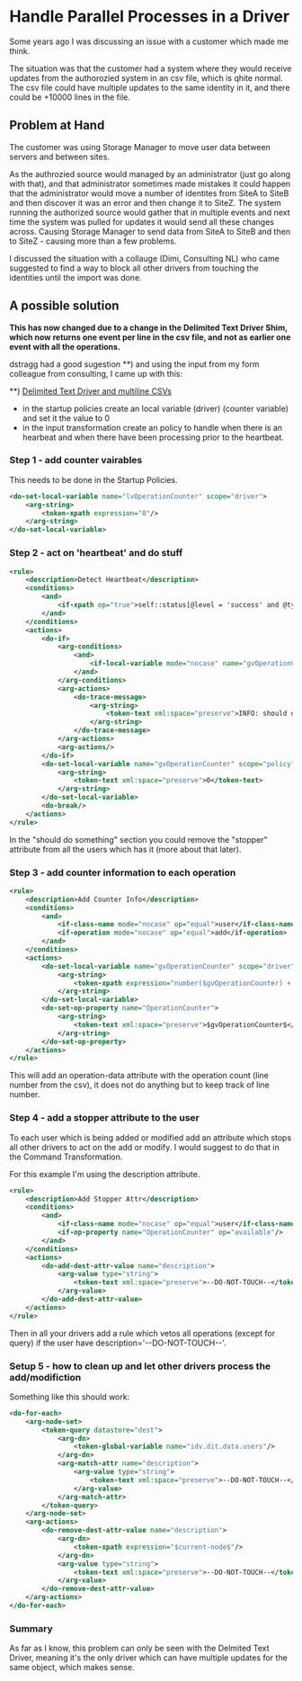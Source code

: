 # Handle Parallel Processes in a Driver
Some years ago I was discussing an issue with a customer which made me think.

The situation was that the customer had a system where they would receive updates from the authorozied system in an csv file, which is qhite normal. The csv file could have multiple updates to the same identity in it, and there could be +10000 lines in the file.

## Problem at Hand
The customer was using Storage Manager to move user data between servers and between sites. 

As the authrozied source would managed by an administrator (just go along with that), and that administrator sometimes made mistakes it could happen that the administrator would move a number of identites from SiteA to SiteB and then discover it was an error and then change it to SiteZ. The system running the authorized source would gather that in multiple events and next time the system was pulled for updates it would send all these changes across. Causing Storage Manager to send data from SiteA to SiteB and then to SiteZ - causing more than a few problems.

I discussed the situation with a collauge (Dimi, Consulting NL) who came suggested to find a way to block all other drivers from touching the identities until the import was done.

## A possible solution
**This has now changed due to a change in the Delimited Text Driver Shim, which now returns one event per line in the csv file, and not as earlier one event with all the operations.**

dstragg had a good sugestion **) and using the input from my form colleague from consulting, I came up with this:

**) [Delimited Text Driver and multiline CSVs](https://community.microfocus.com/cyberres/netiq-identity-governance-administration/idm/f/idm_discussion/516649/delimited-text-driver-and-multiline-csvs/1907282#1907282)

- in the startup policies create an local variable (driver) (counter variable) and set it the value to 0
- in the input transformation create an policy to handle when there is an hearbeat and when there have been processing prior to the heartbeat.



### Step 1 - add counter vairables
This needs to be done in the Startup Policies.
```xml
<do-set-local-variable name="lvOperationCounter" scope="driver">
    <arg-string>
        <token-xpath expression="0"/>
    </arg-string>
</do-set-local-variable>
```

### Step 2 - act on 'heartbeat' and do stuff
```xml
<rule>
    <description>Detect Heartbeat</description>
    <conditions>
        <and>
            <if-xpath op="true">self::status[@level = 'success' and @type = 'heartbeat']</if-xpath>
        </and>
    </conditions>
    <actions>
        <do-if>
            <arg-conditions>
                <and>
                    <if-local-variable mode="nocase" name="gvOperationCounter" op="not-equal">0</if-local-variable>
                </and>
            </arg-conditions>
            <arg-actions>
                <do-trace-message>
                    <arg-string>
                        <token-text xml:space="preserve">INFO: should do something here!</token-text>
                    </arg-string>
                </do-trace-message>
            </arg-actions>
            <arg-actions/>
        </do-if>
        <do-set-local-variable name="gvOperationCounter" scope="policy">
            <arg-string>
                <token-text xml:space="preserve">0</token-text>
            </arg-string>
        </do-set-local-variable>
        <do-break/>
    </actions>
</rule>
```
In the "should do something" section you could remove the "stopper" attribute from all the users which has it (more about that later).

### Step 3 - add counter information to each operation
```xml
<rule>
    <description>Add Counter Info</description>
    <conditions>
        <and>
            <if-class-name mode="nocase" op="equal">user</if-class-name>
            <if-operation mode="nocase" op="equal">add</if-operation>
        </and>
    </conditions>
    <actions>
        <do-set-local-variable name="gvOperationCounter" scope="driver">
            <arg-string>
                <token-xpath expression="number($gvOperationCounter) + 1"/>
            </arg-string>
        </do-set-local-variable>
        <do-set-op-property name="OperationCounter">
            <arg-string>
                <token-text xml:space="preserve">$gvOperationCounter$</token-text>
            </arg-string>
        </do-set-op-property>
    </actions>
</rule>
```

This will add an operation-data attribute with the operation count (line number from the csv), it does not do anything but to keep track of line number.

### Step 4 - add a stopper attribute to the user
To each user which is being added or modified add an attribute which stops all other drivers to act on the add or modify. I would suggest to do that in the Command Transformation.

For this example I'm using the description attribute.
```xml
<rule>
    <description>Add Stopper Attr</description>
    <conditions>
        <and>
            <if-class-name mode="nocase" op="equal">user</if-class-name>
            <if-op-property name="OperationCounter" op="available"/>
        </and>
    </conditions>
    <actions>
        <do-add-dest-attr-value name="description">
            <arg-value type="string">
                <token-text xml:space="preserve">--DO-NOT-TOUCH--</token-text>
            </arg-value>
        </do-add-dest-attr-value>
    </actions>
</rule>
```

Then in all your drivers add a rule which vetos all operations (except for query) if the user have description='--DO-NOT-TOUCH--'.

### Setup 5 - how to clean up and let other drivers process the add/modifiction
Something like this should work:
```xml
<do-for-each>
    <arg-node-set>
        <token-query datastore="dest">
            <arg-dn>
                <token-global-variable name="idv.dit.data.users"/>
            </arg-dn>
            <arg-match-attr name="description">
                <arg-value type="string">
                    <token-text xml:space="preserve">--DO-NOT-TOUCH--</token-text>
                </arg-value>
            </arg-match-attr>
        </token-query>
    </arg-node-set>
    <arg-actions>
        <do-remove-dest-attr-value name="description">
            <arg-dn>
                <token-xpath expression="$current-node$"/>
            </arg-dn>
            <arg-value type="string">
                <token-text xml:space="preserve">--DO-NOT-TOUCH--</token-text>
            </arg-value>
        </do-remove-dest-attr-value>
    </arg-actions>
</do-for-each>
```

### Summary
As far as I know, this problem can only be seen with the Delmited Text Driver, meaning it's the only driver which can have multiple updates for the same object, which makes sense.